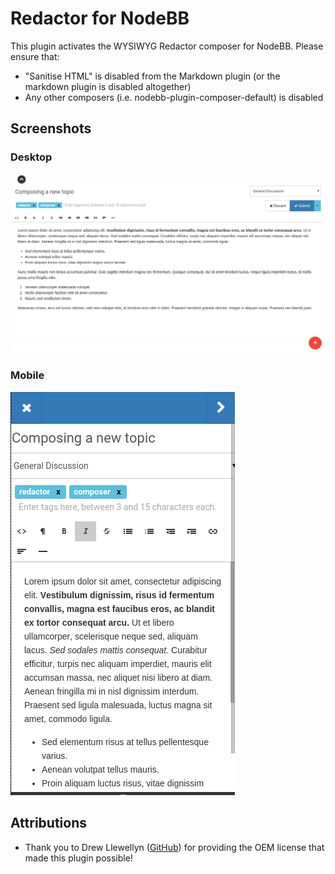 # Redactor for NodeBB

This plugin activates the WYSIWYG Redactor composer for NodeBB. Please ensure that:

* "Sanitise HTML" is disabled from the Markdown plugin (or the markdown plugin is disabled altogether)
* Any other composers (i.e. nodebb-plugin-composer-default) is disabled

## Screenshots

### Desktop

![Desktop](/screenshots/desktop.png)

### Mobile

![Mobile](/screenshots/mobile.png)

## Attributions

* Thank you to Drew Llewellyn ([GitHub](https://github.com/drewdotpro)) for providing the OEM license that made this plugin possible!